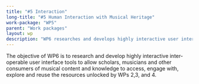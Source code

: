 ```yaml
---
title: "#5 Interaction"
long-title: "#5 Human Interaction with Musical Heritage"
work-package: "WP5"
parent: "Work packages"
layout: wp
description: "WP6 researches and develops highly interactive user interfaces to allow scholars, musicians to access, engage with, explore, and reuse musical heritage."
--- 
```

The objective of WP6 is to research and develop highly interactive inter-operable user interface tools to allow scholars, musicians and other consumers of musical content and knowledge to access, engage with, explore and reuse the resources unlocked by WPs 2,3, and 4.
